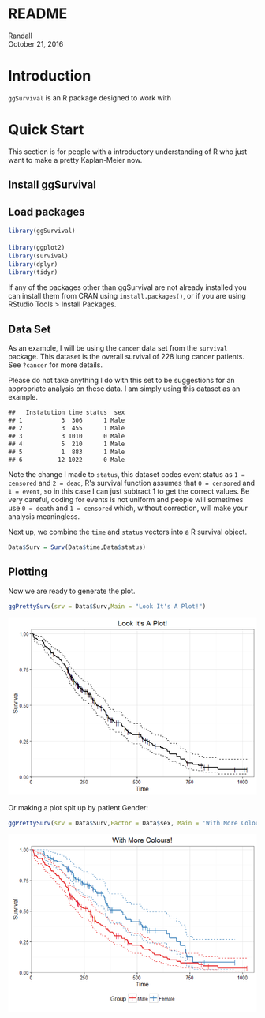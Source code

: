 # README
Randall  
October 21, 2016  

# Introduction

`ggSurvival` is an R package designed to work with 

# Quick Start

This section is for people with a introductory understanding of R who just want to make a pretty Kaplan-Meier now.

## Install ggSurvival



## Load packages


```r
library(ggSurvival)

library(ggplot2)
library(survival)
library(dplyr)
library(tidyr)
```

If any of the packages other than ggSurvival are not already installed you can install them from CRAN using  `install.packages()`, or if you are using RStudio Tools > Install Packages.

## Data Set

As an example, I will be using the `cancer` data set from the `survival` package. This dataset is the overall survival of 228 lung cancer patients. See `?cancer` for more details. 

Please do not take anything I do with this set to be suggestions for an appropriate analysis on these data. I am simply using this dataset as an example.


```
##   Instatution time status  sex
## 1           3  306      1 Male
## 2           3  455      1 Male
## 3           3 1010      0 Male
## 4           5  210      1 Male
## 5           1  883      1 Male
## 6          12 1022      0 Male
```

Note the change I made to `status`, this dataset codes event status as `1 = censored` and `2 = dead`, R's survival function assumes that `0 = censored` and `1 = event`, so in this case I can just subtract 1 to get the correct values. Be very careful, coding for events is not uniform and people will sometimes use `0 = death` and `1 = censored` which, without correction, will make your analysis meaningless.

Next up, we combine the `time` and `status` vectors into a R survival object.


```r
Data$Surv = Surv(Data$time,Data$status)
```

## Plotting

Now we are ready to generate the plot.


```r
ggPrettySurv(srv = Data$Surv,Main = "Look It's A Plot!")
```

![](README_files/figure-html/unnamed-chunk-5-1.png)<!-- -->

Or making a plot spit up by patient Gender:


```r
ggPrettySurv(srv = Data$Surv,Factor = Data$sex, Main = 'With More Colours!')
```

![](README_files/figure-html/unnamed-chunk-6-1.png)<!-- -->
